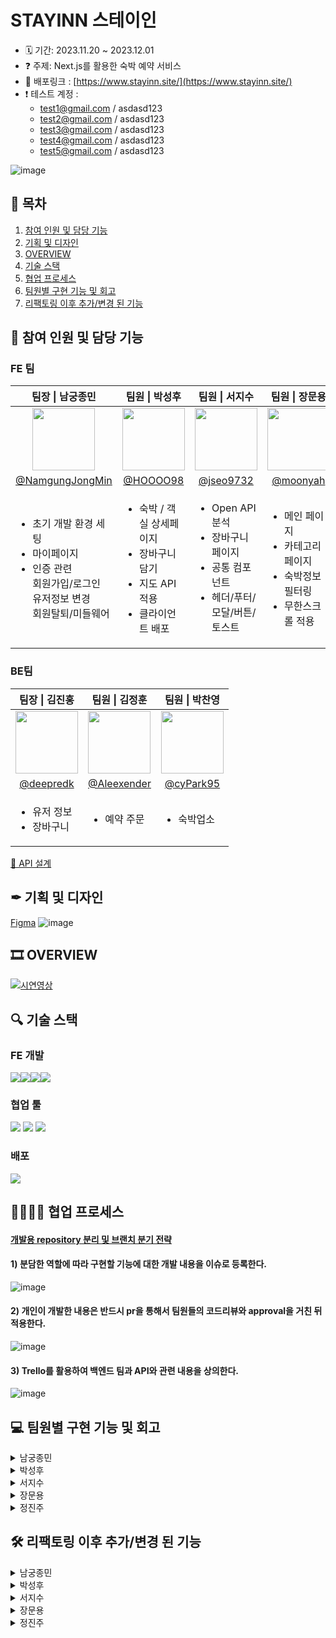 # STAYINN 스테이인

- 🗓 기간: 2023.11.20 ~ 2023.12.01
- ❓ 주제: Next.js를 활용한 숙박 예약 서비스
- 🎉 배포링크 : [https://www.stayinn.site/](https://www.stayinn.site/)
- ❗ 테스트 계정 :
  - test1@gmail.com / asdasd123
  - test2@gmail.com / asdasd123
  - test3@gmail.com / asdasd123
  - test4@gmail.com / asdasd123
  - test5@gmail.com / asdasd123

![image](https://github.com/NamgungJongMin/KDT_Y_FE_Mini-Project/assets/100336573/fc400c15-323f-4a9d-8ee3-03e3b5ea9ff8)

## 📗 목차
1. [참여 인원 및 담당 기능](#-참여-인원-및-담당-기능) 
2. [기획 및 디자인](#-기획-및-디자인)
3. [OVERVIEW](#-overview)
4. [기술 스택](#%EF%B8%8F-기술-스택)
5. [협업 프로세스](#-협업-프로세스)
6. [팀원별 구현 기능 및 회고](#-팀원별-구현-기능-및-회고)
7. [리팩토링 이후 추가/변경 된 기능](#-리팩토링-이후-추가변경-된-기능)

## 👭 참여 인원 및 담당 기능

### FE 팀

<table>
  <thead>
    <tr>
      <th align="center"> 팀장 | 남궁종민 </th>
      <th align="center"> 팀원 | 박성후 </th>
      <th align="center"> 팀원 | 서지수 </th>
      <th align="center"> 팀원 | 장문용 </th>
      <th align="center"> 팀원 | 정진주 </th>
    </tr>
  </thead>
  <tbody>
    <tr>
      <td align="center">
        <a target="_blank" rel="noopener noreferrer nofollow" href="https://github.com/NamgungJongMin">
          <img src="https://avatars.githubusercontent.com/u/100336573?v=4" width="100" style="max-width: 100%;">
        </a>
      </td>
      <td align="center">
        <a target="_blank" rel="noopener noreferrer nofollow" href="https://github.com/HOOOO98">
          <img src="https://avatars.githubusercontent.com/u/120024673?v=4" width="100" style="max-width: 100%;">
        </a>
      </td>
      <td align="center">
        <a target="_blank" rel="noopener noreferrer nofollow" href="https://github.com/jseo9732">
          <img src="https://avatars.githubusercontent.com/u/79249376?v=4" width="100" style="max-width: 100%;">
        </a>
      </td>
      <td align="center">
        <a target="_blank" rel="noopener noreferrer nofollow" href="https://github.com/moonyah">
          <img src="https://avatars.githubusercontent.com/u/51106050?v=4" width="100" style="max-width: 100%;">
        </a>
      </td>
      <td align="center">
         <a target="_blank" rel="noopener noreferrer nofollow" href="https://github.com/jinjoo-jung">
          <img src="https://avatars.githubusercontent.com/u/85981963?v=4" width="100" style="max-width: 100%;">
        </a>
      </td>
    </tr>
    <tr>
      <td align="center">
        <a href="https://github.com/NamgungJongMin">@NamgungJongMin</a>
      </td>
      <td align="center">
         <a href="https://github.com/HOOOO98">@HOOOO98</a>
      </td>
      <td align="center">
        <a href="https://github.com/jseo9732">@jseo9732</a>
      </td>
      <td align="center">
        <a href="https://github.com/moonyah">@moonyah</a>
      </td>
      <td align="center">
        <a href="https://github.com/jinjoo-jung">@jinjoo-jung</a>
      </td>
    </tr>
    <tr>
      <td>
        <ul>
          <li>초기 개발 환경 세팅</li>
          <li>마이페이지</li>
          <li>인증 관련</li>
         회원가입/로그인<br>
         유저정보 변경<br>
         회원탈퇴/미들웨어
        </ul>
      </td>
      <td>
        <ul>
          <li>숙박 / 객실 상세페이지</li>
          <li>장바구니 담기</li>
          <li>지도 API 적용</li>
          <li>클라이언트 배포</li>
        </ul>
      </td>
      <td>
        <ul>
          <li>Open API 분석</li>
          <li>장바구니 페이지</li>
          <li>공통 컴포넌트</li>
          <li>헤더/푸터/모달/버튼/토스트</li>
        </ul>
      </td>
      <td>
        <ul>
          <li>메인 페이지</li>
          <li>카테고리 페이지</li>
          <li>숙박정보 필터링</li>
          <li>무한스크롤 적용</li>
        </ul>
      </td>
      <td>
        <ul>
          <li>예약 관련 페이지</li>
          <li>예약 주문 요청</li>
          <li>예약 내역 확인</li>
          <li>예약 상세 확인</li>
        </ul>
      </td>
    </tr>
  </tbody>
</table>

### BE팀

<table>
  <thead>
    <tr>
      <th align="center"> 팀장 | 김진홍 </th>
      <th align="center"> 팀원 | 김정훈 </th>
      <th align="center"> 팀원 | 박찬영 </th>
    </tr>
  </thead>
  <tbody>
    <tr>
      <td align="center">
        <a target="_blank" rel="noopener noreferrer nofollow" href="https://github.com/deepredk">
          <img src="https://avatars.githubusercontent.com/u/33937365?v=4" width="100" style="max-width: 100%;">
        </a>
      </td>
      <td align="center">
        <a target="_blank" rel="noopener noreferrer nofollow" href="https://github.com/Aleexender">
          <img src="https://avatars.githubusercontent.com/u/111270670?v=4" width="100" style="max-width: 100%;">
        </a>
      </td>
      <td align="center">
        <a target="_blank" rel="noopener noreferrer nofollow" href="https://github.com/cyPark95">
          <img src="https://avatars.githubusercontent.com/u/139435149?v=4" width="100" style="max-width: 100%;">
        </a>
      </td>
    </tr>
    <tr>
      <td align="center">
        <a href="https://github.com/deepredk">@deepredk</a>
      </td>
      <td align="center">
         <a href="https://github.com/Aleexender">@Aleexender</a>
      </td>
      <td align="center">
        <a href="https://github.com/cyPark95">@cyPark95</a>
      </td>
      </td>
    </tr>
    <tr>
      <td>
        <ul>
          <li>유저 정보</li>
          <li>장바구니</li>
        </ul>
      </td>
      <td>
        <ul>
          <li>예약 주문</li>
        </ul>
      </td>
      <td>
        <ul>
          <li>숙박업소</li>
        </ul>
      </td>
    </tr>
  </tbody>
</table>

[📃 API 설계](https://warp-pirate-416.notion.site/API-b5c1d20ce66c4ce6acecef33346d23f6?pvs=4)

## ✒ 기획 및 디자인

[Figma](https://www.figma.com/file/uRO4rM5NR5F1WTIsv6ALWD/12%EA%B1%B8%EC%A7%80%EB%A7%90%EC%A1%B0?type=design&node-id=0%3A1&mode=design&t=lb9HC4Ru4KkXi07p-1)
![image](https://github.com/NamgungJongMin/KDT_Y_FE_Mini-Project/assets/100336573/41d802fc-999d-4961-a6ae-e34fe093be41)

## 🎞 OVERVIEW

[![시연영상](https://github.com/Dont12/KDT_Y_FE_Mini-Project/assets/79249376/3e556cb5-0763-4335-991f-7d8e36c73962)](https://drive.google.com/file/d/14apsd5GBasq9pUgUAFFZjZgJzqrIvaB2/view?usp=sharing)

## 🔍️ 기술 스택

### FE 개발

<div style="display: flex;">
  <img src="https://img.shields.io/badge/react-%2320232a?style=for-the-badge&logo=react&logoColor=%2361DAFB" />
  <img src="https://img.shields.io/badge/Next.js-000000?style=for-the-badge&logo=Next.js&logoColor=white" />
  <img src="https://img.shields.io/badge/typescript-%23007ACC.svg?style=for-the-badge&logo=typescript&logoColor=white" />
  <img src="https://img.shields.io/badge/Recoil-3578E5?style=for-the-badge&logo=Recoil&logoColor=white" />
</div>

### 협업 툴

<div>
 <img src="https://img.shields.io/badge/github-181717?style=for-the-badge&logo=github&logoColor=white" />
 <img src="https://img.shields.io/badge/Trello-0052CC?style=for-the-badge&logo=Trello&logoColor=white" />
 <img src="https://img.shields.io/badge/Slack-4A154B?style=for-the-badge&logo=Slack&logoColor=white" />
</div>

### 배포

<img src="https://img.shields.io/badge/Vercel-000000?style=for-the-badge&logo=Vercel&logoColor=white" />

## 👨‍👨‍👦‍👦 협업 프로세스

#### [개발용 repository 분리 및 브랜치 분기 전략](https://warp-pirate-416.notion.site/caba5079fcc64628bebb8bd56a768054?pvs=4)

#### 1) 분담한 역할에 따라 구현할 기능에 대한 개발 내용을 이슈로 등록한다.

![image](https://github.com/NamgungJongMin/KDT_Y_FE_Mini-Project/assets/100336573/5735a483-fc18-4213-9f0d-d49daed22509)

#### 2) 개인이 개발한 내용은 반드시 pr을 통해서 팀원들의 코드리뷰와 approval을 거친 뒤 적용한다.

![image](https://github.com/NamgungJongMin/KDT_Y_FE_Mini-Project/assets/100336573/6fcc8332-588e-43cc-a647-b691301848b3)

#### 3) Trello를 활용하여 백엔드 팀과 API와 관련 내용을 상의한다.

![image](https://github.com/NamgungJongMin/KDT_Y_FE_Mini-Project/assets/100336573/dbd0c28f-83ea-41a5-b295-817215eef61d)

## 💻 팀원별 구현 기능 및 회고

<details>
<summary>남궁종민</summary>

## 작업 내용

- 초기 개발환경 세팅 (절대 경로 alias 설정 / eslint, prettier 설정 / 디렉터리 구조 / api 요청 메서드를 반환하는 객체 설정)
- 검색엔진최적화를 위한 Metadatas 작성 (robots, sitemap, favicon, title, description)
- 로그인/ 회원가입 input 값 validation
- validation 결과에 따라 디자인 변경 및 버튼 활성화 여부 결정
- 각 input 컴포넌트 단위 리렌더링
- 반복되는 react hooks -> custom hooks로 분리 (useAuthInput, useButtonActivate)
- 단위 당 한번의 요청만이 갈 수 있도록 debounce를 함수에 적용

|                                                            로그인                                                            |                                                            회원가입                                                            |
| :--------------------------------------------------------------------------------------------------------------------------: | :----------------------------------------------------------------------------------------------------------------------------: |
| ![로그인 (1)](https://github.com/NamgungJongMin/KDT_Y_FE_Mini-Project/assets/100336573/1171a220-9de2-4bb4-bbd0-2bdd71c05d4a) | ![회원가입 (1)](https://github.com/NamgungJongMin/KDT_Y_FE_Mini-Project/assets/100336573/0bacf2e5-8a77-4ed7-8253-6c72baa0d134) |

## 💥 트러블 슈팅

1. input 값을 채운 후 버튼 클릭을 통해 api 요청을 할 때 더블클릭이나 단시간에 여러번의 클릭을 할 경우 여러번의 요청이 가능 이슈가 있었다. debounce를 적용하여 의도한 동작에서 한번의 요청만이 가도록 해결했다.

```ts
const signup = debounce(
  async (
    email: InputType,
    password: InputType,
    nickname: InputType,
    phone: InputType
  ) => {
    try {
      const res = await authRequest.createUser({
        email: email.value,
        password: password.value,
        nickname: nickname.value,
        phone: phone.value,
      });
      console.log(res);

      if (res.status === 'SUCCESS') {
        router.replace('/auth/signin');
      } else {
        setSubmitError(res.errorMessage);
      }
    } catch (error) {
      console.log(error);
    }
  },
  200
);
```

2. 각 input마다 value값의 변화를 상태로 저장하고 렌더링하는 코드가 반복되었고 validation 까지 하려고 하니 코드가 너무 지저분해지고 유지보수성이 떨어졌다. 각 input 별 관리와 validation까지 한번에 처리하는 useAuthInput이라는 custom hook으로 분리하여 해결했다.

```ts
const useAuthInput = (target: string, password?: InputType) => {
  const [input, setInput] = useState({
    value: '',
    validationPass: false,
  });

  const handleChange = useCallback(
    (e: React.ChangeEvent<HTMLInputElement>): void => {
      if (target === 'email') {
        setInput({
          value: e.target.value,
          validationPass:
            /^[0-9a-zA-Z]([-_.]?[0-9a-zA-Z])*@[0-9a-zA-Z]([-_.]?[0-9a-zA-Z])*\.[a-zA-Z]{2,3}$/.test(
              e.target.value
            ),
        });
      }

      if (target === 'password') {
        setInput({
          value: e.target.value,
          validationPass: /^(?=.*[a-zA-Z])(?=.*[0-9]).{8,15}$/.test(
            e.target.value
          ),
        });
      }

      if (target === 'passwordConfirm') {
        if (password) {
          setInput({
            value: e.target.value,
            validationPass: e.target.value === password.value,
          });
        }
      }

      if (target === 'name') {
        setInput({
          value: e.target.value,
          validationPass: (input.validationPass =
            e.target.value.length >= 2 && e.target.value.length <= 10),
        });
      }

      if (target === 'contact') {
        setInput({
          value: e.target.value,
          validationPass: /^\d{2,3}-\d{3,4}-\d{4}$/.test(e.target.value),
        });
      }
    },
    [input, target, password]
  );

  return [input, handleChange, setInput];
};
```

3. 각 input값 입력시 해당 input만이 리렌더링되게 하려고 컴포넌트를 memo로 묶어주었지만 의도한대로 값을 입력하는 input 값만이 리렌더링되지 않았다. 커스텀 훅에서 생성되는 handleChange 함수가 여러번 생성되며 제대로 메모이제이션이 되지 않는다는 것을 깨닫고 useCallback으로 사용하는 커스텀 훅의 함수또한 메모이제이션 해줌으로써 원하는 결과를 얻을 수 있었다.

```ts
// inputEmail.tsx
const InputEmail = memo(({ email, handleEmail }: EmailProps) => (
  <div className='relative my-5'>
    <label htmlFor='email' className='text-base leading-10'>
      이메일*
    </label>

    <input
      type='text'
      name='email'
      id='email'
      value={email.value}
      placeholder='이메일을 입력해주세요.'
      onChange={handleEmail}
      required
      autoComplete='off'
      className='border-lightGray top-10 h-14 w-full rounded-[10px] border-2 p-4 text-base text-black'
    />

    <ValidationIcon input={email} />
    <ErrorMsg target='email' input={email} />
  </div>
));

// useAuthInput.ts
const handleChange = useCallback(
  (e: React.ChangeEvent<HTMLInputElement>): void => {
    if (target === 'email') {
      setInput({
        value: e.target.value,
        validationPass:
          /^[0-9a-zA-Z]([-_.]?[0-9a-zA-Z])*@[0-9a-zA-Z]([-_.]?[0-9a-zA-Z])*\.[a-zA-Z]{2,3}$/.test(
            e.target.value
          ),
      });
    }

    if (target === 'password') {
      setInput({
        value: e.target.value,
        validationPass: /^(?=.*[a-zA-Z])(?=.*[0-9]).{8,15}$/.test(
          e.target.value
        ),
      });
    }

    if (target === 'passwordConfirm') {
      if (password) {
        setInput({
          value: e.target.value,
          validationPass: e.target.value === password.value,
        });
      }
    }

    if (target === 'name') {
      setInput({
        value: e.target.value,
        validationPass: (input.validationPass =
          e.target.value.length >= 2 && e.target.value.length <= 10),
      });
    }

    if (target === 'contact') {
      setInput({
        value: e.target.value,
        validationPass: /^\d{2,3}-\d{3,4}-\d{4}$/.test(e.target.value),
      });
    }
  },
  [input, target, password]
);
```

4. 서버 컴포넌트에서 로그인시 백단에서 set-cookie 해준 값을 읽어오지 못하는 이슈 발생. http only 속성이라 자바스크립트로 해당 쿠키에 접근할 수가 없었다. 또한 클라이언트 컴포넌트와 달리 서버사이드에서는 set-cookie해준 쿠키값을 가지고 있지 않기 때문에 미들웨어를 설정하여 쿠키값을 가로채거나 http only를 해제하는 방법을 생각하게 되었다. set-cookie를 해준다면 프론트에서 요청에 쿠키를 심어주지 않아도 알아서 담아갈 것이라 기대했던 바와 달라 이 두 방식도 올바른 해결방법이 아니라고 생각했고, 실제 현업에서 next.js app router를 쓸 때 어떤식으로 쿠키 인증을 하는지 피드백 때 여쭤보려고 한다.

5. 로그인이 필요한 동작에서 로그인이 되어있지 않아 로그인 페이지로 리다이렉션 되었을 때 해당 페이지에서 로그인 한다면 루트 페이지가 아닌 해당 동작을 하려던 페이지로 돌아가게 구현하고 싶었다. 이를 위해 로그인이 될 경우 뒤로가기 동작을 하는 것이 어떨까 생각하게 되었지만, 첫 페이지가 로그인일 경우와 회원가입에서 로그인페이지로 왔을 경우 등 여러 예외 사항들이 많이 발생하였다. 이 부분도 피드백을 듣고 리팩토링 때 반영해야겠다고 생각했다.

## 회고

백엔드와의 첫 협업이라 설레기도 했고, 걱정도 많았던 프로젝트였다. 백엔드를 제대로 경험해본적이 없기 때문에 내가 요구하는 사항들이 백엔드 팀에게 어느정도의 시간이 쓰이는지 감이 잡히지 않았고, 백엔드 팀 또한 마찬가지였다. 잘못하면 서로 감정이 상할 수도 있을 것이라 생각이 들었다. 서로의 상황을 부담없이 말하고 자유롭게 의견들을 공유하기 위해서는 단지 텍스트로 의사 전달을 하는 것이 아닌 서로가 직접 대화할 수 있는 순간이 많아야 한다고 느꼈다. 따라서 짧은 간격으로 화상 회의를 통해 의견을 조율했고, 테스트를 위한 중요한 미팅때는 오프라인 미팅을 통해 프로젝트를 진행했다. 덕분에 좋은 분위기로 프로젝트를 끝맺을 수 있었던 것 같다. 이번 프로젝트에서 가장 크게 느꼈던 것은 내 일이 아니더라도 어느정도 공감할 수 있는 정도의 지식을 가지고 있어야 개발의 긍적적인 진행이 가능하다는 것이었다. 내가 프론트기 때문에 프론트엔드 기술만을 공부한다면 제대로 협업할 수 없을 것이라 느꼈고, 개발 프로세스에 있어서 전체적인 그림을 알아두는 것이 앞으로 큰 도움이 될 것이라 생각했다. 이번 프로젝트 덕분에 프론트엔드 뿐만이 아니라 백엔드 팀들의 상황과 에로사항들을 알 수 있었고, 다음번 협업 때는 더욱 잘할수 있겠다는 자신감을 얻게 되었다.

추가로 팀장의 부담감이 심했었던 프로젝트였다. 익숙하지 않은 기술들로 개발을 진행하면서 내가 과연 팀원들을 리딩할 수 있을까라는 두려움도 있었다. 그러나 모든 부담을 내가 질 필요는 없었다. 성후님은 항상 자신감이 부족했던 나를 북돋아주었고, 지수님은 정말 든든하게 나의 부족한 부분들을 메꿔주셨다. 또 진주님은 팀의 분위기를 항상 밝게 해주셨고, 문용님 또한 소심한 내가 팀에 잘 적응할 정도의 분위기를 만들어주셨다. 프로젝트 결과뿐이 아니라 진정한 동료들을 얻을 수 있었던 것 같아 풍족한 프로젝트였다.

</details>

<details>
  
<summary>박성후</summary>

## 작업 내용

- 버튼 태그 속 이미지 태그 vs 버튼 백그라운드 이미지

```jsx
// 버튼 태그 속 이미지 태그
<button>
  <img/>
</button>
// 이 방법은 버튼 안에 이미지 태그를 직접 포함시키는 방법입니다.
// 버튼은 텍스트 또는 다른 콘텐츠와 함께 이미지를 포함할 수 있습니다.
// 이 방법을 선택하면 이미지와 속성을 조작할 수 있습니다.
// 버튼에 텍스트와 이미지를 함께 표시해야 하는 경우 첫 번째 방법이 유용할 수 있습니다.

//   VS

// 버튼태그의 백그라운드 이미지
<button style={{'backGroundImage:'url(...)'}}/>
// 이 방법은 버튼에 배경 이미지를 추가하는 방법입니다.
// 버튼 텍스트나 다른 콘텐츠는 일반적으로 버튼 내에 추가됩니다.
// 이 방법을 선택하면 배경이미지와 스타일 속성을 조작할 수 있습니다.
// 반면에 버튼 전체가 이미지여야 하는 경우 두 번째 방법이 더 적합할 수 있습니다.
```

- 인풋 Placeholder vs label

```jsx
<input placeholder="입력해주세요"/>
//placeholder 속성은 사용자가 입력할 내용에 대한 예시나 힌트를 제공하는 데 사용됩니다.
// 하지만 placeholder는 시각적인 힌트로만 제공되기 때문에
// 스크린 리더 사용자 등에게는 충분한 정보를 제공하지 못할 수 있습니다.

//    VS

<label for="test">테스트 인풋</label>
<input/>
// 위의 예시에서 for 속성은 input 요소의 id 값과 일치시켜 어떤 입력 필드와 관련이 있는지 지정합니다.
// 이 방식을 사용하면 스크린 리더 사용자 및 시각적 디자인과 상관없이 명확한 설명을 제공할 수 있습니다.
```

|                                                          비로그인 시 예약하기                                                          |                                                      로그인 시 예약하기                                                       |
| :------------------------------------------------------------------------------------------------------------------------------------: | :---------------------------------------------------------------------------------------------------------------------------: |
| ![비로그인 예약하기](https://github.com/HOOOO98/KDT_Y_FE_Mini-Project/assets/120024673/fafea81c-3452-413f-a4f1-0c2776ddb4f4) | ![로그인 예약](https://github.com/HOOOO98/KDT_Y_FE_Mini-Project/assets/120024673/564ab4fe-0be4-43fa-b774-86976a2b799f) |

|                                                          비로그인 시 장바구니                                                          |                                                      로그인 시 장바구니                                                       |
| :------------------------------------------------------------------------------------------------------------------------------------: | :---------------------------------------------------------------------------------------------------------------------------: |
| ![비로그인 장바구니](https://github.com/HOOOO98/KDT_Y_FE_Mini-Project/assets/120024673/f3db4b96-f57a-480e-bbae-3c19c2fd5961) | ![ezgif-2-5bdebff3e8](https://github.com/HOOOO98/KDT_Y_FE_Mini-Project/assets/120024673/4965927f-73f2-404f-a5f5-4dda1c00b86c) |

|                                                     객실 예약 유효성 검사                                                      |     |
| :----------------------------------------------------------------------------------------------------------------------------: | :-: |
| ![객실 유효성](https://github.com/HOOOO98/KDT_Y_FE_Mini-Project/assets/120024673/67193a4b-15fd-49ff-acb9-217fc612e7f7) |     |

## 💥 트러블 슈팅

- 라이브러리 CSS override<br>
  rsuite? vercel사에서 제작한 라이브러리이기 때문에 리액트와 넥스트에 최적화되어 있습니다.<br>
  상황 : 숙박 날짜 선택을 위해 DaterangePicker를 가져와 사용했습니다.<br>
  문제 : 라이브러리를 사용할 때, 공식문서를 정독하지 않아 발생했습니다. <br>
  CSS 모듈이 같이 설치가 되어 사용했으나 라이브러리를 사용한 페이지를 방문하면 CSS가 override되어 다른 페이지도 레이아웃이 깨지는 현상이 일어났습니다.<br>
  해결 : 라이브러리 내에 이미 해결방안이 나와 있었습니다.<br>
  기존에 사용하던 `'rsuite/dist/rsuite.min.css';` 대신 `'rsuite/dist/rsuite-no-reset.min.css';` 를 사용하면 되었습니다.<br>
  느낀점 : 사실 이 문제도 직접 해결한 문제가 아니라 리팩토링 이후로 미룬 후에 조원 분이 찾아주신 해결책이었습니다. 앞으로는 어떤 것이든 공식문서를 꼼꼼히 보고 사용해야겠습니다.<br>
  <img width="1373" alt="스크린샷 2023-12-01 오전 4 10 58" src="https://github.com/HOOOO98/KDT_Y_FE_Mini-Project/assets/120024673/fb16cfae-8a89-4dc7-961d-81e3b4798f41">

## 회고

이번 프로젝트에서는 검색 엔진 최적화(SEO), 스크린 리더를 사용하는 유저들의 웹 접근성을 고려해보기 위해 NEXT를 사용하자는 팀 의견에 동의 했다.
다만 문제는 NEXT에 대한 이해도가 떨어진 상태로 개발을 시작했다는 점이다.
단순히 서버 컴포넌트와 클라이언트 컴포넌트의 차이에 대해서만 알고 있었는데,
실제 프로젝트에서는 깊이가 더 깊어지고, 상호작용이 많아지기 때문에 얕은 지식만으로 개발을 진행하기가 어려웠습니다.
중간중간 필요한 내용은 공식문서, 블로그를 참고하며 공부를 했습니다.
앞으로도 새로운 환경에 지속적으로 노출 시켜 이런 성장을 이루어 나가야 겠다고 생각했습니다.
처음 백엔드 개발자 분들과 협업을 통해 느낀 점은 데이터 구조, API 명세 부분에서 확실하게 문서화를 하고 지속적으로 소통을 하여 오차가 없도록 해야 한다는 것을 느꼈습니다.

</details>

<details>
<summary>서지수</summary>

## 작업 내용

### 헤더, 푸터

- 각 페이지에 맞게 사용할 수 있도록 컴포넌트화

### 장바구니

- 장바구니 조회
- 장바구니에 담긴 상품 데이터 (이미지, 상품명, 옵션 등)에 따른 상품별 구매 금액, 전체
  주문 합계 금액 등을 화면에 출력
- 지난 체크인 날짜, 재고 없음으로 인한 예약 마감 상품 표시
- 장바구니 개별 삭제 기능 구현
- 장바구니 체크 박스를 통해 삭제 기능 구현
- 예약 불가 상품 삭제 기능 구현
- 예약 마감 상품을 제외한 전체 선택 / 해제 기능 구현
- 체크 박스를 통해 결제할 상품을 선택/제외 기능 구현
- 장바구니에서 주문하기 버튼 클릭 시, 예약(주문) 페이지로 이동

|                                                 헤더                                                 |                                       장바구니 개별, 선택 삭제                                        |
| :--------------------------------------------------------------------------------------------------: | :---------------------------------------------------------------------------------------------------: |
| ![헤더g](https://github.com/jseo9732/STAYINN/assets/79249376/cec64151-a5bd-438e-a4b2-a8e4415d70d2) | ![삭제g](https://github.com/jseo9732/STAYINN/assets/79249376/7a04ebe1-c2a8-44cd-abfb-2be96e261465) |

|                                                예약 불가 장바구니 삭제                                                |                                          전체 선택, 선택 항목 예약                                          |
| :-------------------------------------------------------------------------------------------------------------------: | :---------------------------------------------------------------------------------------------------------: |
| ![예약 마감 삭제g](https://github.com/jseo9732/STAYINN/assets/79249376/93464135-a7fd-430e-8297-80658554bff7) | ![예약하기g](https://github.com/jseo9732/STAYINN/assets/79249376/ac235716-94b4-406d-a85e-01265677519b) |

## 💥 트러블 슈팅

- 필요한 위치에서만 푸터 표시
  NextJS 서버에서 푸터가 필요한 페이지인지 구분한 뒤에 렌더링이 되기 전에 푸터 유무를 판단하여 보여 주고 싶었는데 서버 컴포넌트의 header, cookie (from next/header)를 사용하여 정보를 받아와도 페이지를 판단할 수 있는 원하는 값을 찾을 수 없었다. 프로젝트 기한 때문에 필요한 페이지마다 푸터를 넣어주는 방식으로 임시 해결했지만 서버 컴포넌트와 클라이언트 컴포넌트의 차이에 대해서 공부할 수 있었다. 이후 리펙토링 과정에서 아쉬웠던 부분을 개선해보려고 한다.
- 장바구니 선택
  장바구니에 예약 불가(체크인 날짜가 지났거나 예약 가능한 방의 수가 없는 경우) 항목은 체크가 불가능하게 처리, 전체 선택, 필요한 항목만 선택 후 삭제, 개별 삭제 등 고려해야할 경우의 수가 많아 많은 어려움이 있었다.
  - Strict 모드로 인한 전체 선택 배열에 같은 아이템이 들어가 실제 선택한 수의 2배가 선택 처리되는 이슈
  - 첫 렌더링 시 전체 선택이 될 때 각 checkbox의 onChange가 개별적으로 인식되지 않아 각 항목이 체크가 되었을 때 그에 따른 배열 값을 바꿔줘야하는 이슈
- 이 외에도 많은 이슈가 있었지만 `useEffect`와 `useState` 를 잘 고려하여 해결하면서 다시 리액트의 라이프 사이클을 공부할 수 있었다.

## 회고

이전 토이2 프로젝트에서 익숙했던 페이지 라우터를 사용했었는데 이번 프로젝트에서 app 라우터를 사용하면서 app 라우터 개발 경험을 할 수 있었고 이전에는 고민하지 않았던 서버 컴포넌트와 클라이언트 컴포넌트에서 대해서 공부할 수 있었습니다.  
백엔드와의 협업을 통해서 많은 개발이 진행되기 전에 빠르게 데이터 형식이나 api 문서를 통일한 뒤에 작업해야지 큰 문제 발생하지 않고 문제 해결도 수월하게 할 수 있다는 것을 알게 되었고 문서화와 소통의 중요성을 알게 되었습니다.  
장바구니 기능 구현을 담당하면서 디테일한 작업들이 많아서 상태관리나 라이프 사이클을 공부할 수 있는 좋은 경험이 되었습니다. 코드의 가독성을 위해서 컴포넌트의 분리 및 컨벤션을 따르려고 노력했습니다. 팀원들과 대면으로 소통하여 원할하게 프로젝트를 마무리 할 수 있었습니다!

</details>

<details>
<summary>장문용</summary>

## 작업 내용

- main Carousel : autoplay 적용
- main Icon : 숙박 업소 카테고리 별 분류 아이콘, 분류 페이지와 연결되어 있다.
- main contents 01 → 지역 별 펜션 보여주기, API 연결
- main contents 02 → 지역 별 호텔 보여주기, API 연결
- main contents 03 → 지역 별 전체 숙소 보여주기 (분류 페이지와 연결)
- 카테고리 별 분류 드롭다운
- 지역 별 분류 드롭다운
- 숙소 카드 제작, infinite scroll 적용
- 숙박 업소 목록 조회 API 연결
- 숙소들은 각각의 detail page와 연결

|                                              메인페이지 carousel                                              |                                              메인페이지 contents                                               |
| :-----------------------------------------------------------------------------------------------------------: | :------------------------------------------------------------------------------------------------------------: |
| ![main](https://github.com/Dont12/KDT_Y_FE_Mini-Project/assets/51106050/e52af7ae-0b40-4999-b7e9-838e1c3e88ec) | ![main2](https://github.com/Dont12/KDT_Y_FE_Mini-Project/assets/51106050/be64769c-33e1-4e6e-9c00-e8b5b27e6ed2) |

|                                                 카테고리 페이지                                                  |                                              상세페이지로 이동                                               |
| :--------------------------------------------------------------------------------------------------------------: | :----------------------------------------------------------------------------------------------------------: |
| ![products](https://github.com/moonyah/emp_management_cafe/assets/51106050/f0feff63-360b-4bfe-b4ff-a87597866319) | ![link](https://github.com/moonyah/emp_management_cafe/assets/51106050/69056390-4c9a-4d96-91de-a94e37a10c8e) |

## 💥 트러블 슈팅

호텔 카테고리와 지역을 동시에 분류해야 하는 상황에서, URL을 활용하여 페이지를 구성하는 과정에서 발생한 어려움이 있었다.

- 상황 : 처음에는 URL을 slug로 설정하여 호텔을 분류하려고 했으나, 이 방식이 너무 헷갈려서 로직을 변경하게 되었다.
- 문제 : slug를 사용한 URL은 category와 location의 명시성이 부족해 혼란을 초래해서 사용자가 원하는 정보를 정확히 식별하기 어렵다.
- 해결 : URL을 `product?category=&location=`로 명시적으로 변경하여 각각의 매개변수를 명확히 나타내게 되었다. 사용자가 쉽게 필터링하고 원하는 정보를 찾을 수 있도록 개선이 되었다.
- 느낀 점 : URL 구조의 중요성을 깨달았고, 명확한 매개변수를 통해 사용자 경험을 향상시키는 결정을 내렸다.

## 회고

이 프로젝트를 통해 백엔드와 소통하면서 api 연결과 데이터를 활용하는 협업 경험을 하였습니다. 프론트 개발에서 넥스트와 타입스크립트를 사용하면서 코드의 가독성과 유지보수성을 향상시키고자 하였습니다. 담당했던 부분에서는 메인 페이지와 분류 페이지 간의 연결 및 사용자 경험을 개선하기 위해 신경을 썼던 것 같습니다. 팀원들 간의 적극적이고 활발한 소통으로 인해 짧은 기간이지만 무사히 프로젝트를 마무리 지을 수 있었습니다!❤️

</details>

<details>
<summary>정진주</summary>

## 작업 내용

- 주문 결제 페이지 , api 연결
  - 주문할 숙소 정보 결제 페이지로 가져오기
  - 이용자 , 예약자 정보 동일하면 예약자 정보 가져오기
  - 이용자 정보, 결제 방식, 필수 체크박스 선택 후 결제 가능
- 주문 내역 상세 페이지 , api 연결
  - 결제 완료 → 주문 완료 상세 페이지
  - 결제 금액, 결제 수단, 이용자, 예약자 정보 보여주기
- 주문 내역 목록 페이지, api 연결
  - 사용자가 숙소 결제한 날짜 기준으로 숙소 목록 띄어주기
  - 상세보기 클릭시 상세 페이지로 이동

|                                                숙소 예약 정보 조회 & 결제 완료                                                 |                                                     결제(예약)했던 숙소 목록 조회                                                      |
| :----------------------------------------------------------------------------------------------------------------------------: | :------------------------------------------------------------------------------------------------------------------------------------: |
| ![결제페이지](https://github.com/jinjoo-jung/KDT_Y_FE_Mini-Project/assets/85981963/0ab9bc51-409d-41e3-92fb-988131824df8) | ![예약 내역 목록](https://github.com/jinjoo-jung/KDT_Y_FE_Mini-Project/assets/85981963/f3708946-7677-48b8-adae-2b687f66a38e) |

|                                                   장바구니 담은 숙소 2개 결제                                                   |     |
| :-----------------------------------------------------------------------------------------------------------------------------: | :-: |
| ![결제페이지2](https://github.com/jinjoo-jung/KDT_Y_FE_Mini-Project/assets/85981963/e3252608-ae61-484b-bc83-65385a30c99d) |     |

## 💥 트러블 슈팅

1. Next.js
   SSR을 사용한 SEO를 위한 Next.js를 사용한 프로젝트가 이번이 처음이라서 그런지, 서버 컴포넌트와 클라이언트 컴포넌트 간의 렌더링의 차이점이나 props전달하는 방식들을 헤맸던 것 같습니다. 그러다 보니 서버 컴포넌트에서 useState, useEffect를 사용하게 됐고 결과 ‘use client’를 작성하라는 에러 메세지를 마주하면서 다시 서버컴포넌트와 클라이언트의 차이점을 제대로 공부하고 코드를 작성해야겠다고 생각했습니다. 이후 lifecycle hooks같은 상호작용성을 포함하는 컴포넌트라면 그것을 클라이언트 컴포넌트로 만들고, 그렇지 않으면 서버컴포넌트로 관리를 하는 방식으로 코드를 작성하면서 next.js를 왜 사용하는지, 어떤 부분에서 사용해야하는지 등 문제를 해결해나가며 배울 수 있었습니다.

2. ChunkError
   <img width="483" alt="스크린샷 2023-12-01 오전 5 30 50" src="https://github.com/jinjoo-jung/KDT_Y_FE_Mini-Project/assets/85981963/75e5e049-8130-4f61-a788-abb61c987ab0">

이 부분은 완전히 해결하지 않은 상태이지만 겪은 문제이기에 적었습니다. 직역하면 Chunk 파일을 불러오지 못해서 발생하는 에러라고 합니다. 사용자의 브라우저에서 캐싱이 되었거나, 이전 버전의 페이지가 계속 열려있던가 하는 등의 이류로 인해 지금은 존재하지 않는 이전 저번의 chunk 파일을 요청하게 되면서 ChunkError가 발생하는 현상인데, 이 에러가 계속 뜨면서 화면이 보이지 않는 것이 아니라 열 번 중 한번꼴로 발생하고 새로고침하면 브라우저 화면은 잘 작동을 해서 정확한 에러 발생 이유는 찾지 못 했습니다. 어떤 이유로 에러가 발생하는지 대충 이해는 했지만 정확하게 해결을 한 것은 아니라서 더 찾아보고 문제를 해결해 나갈 예정입니다.

## 회고

이번 프로젝트는 숙박 예약 서비스로, 제가 맡았던 부분인 숙소 결제 페이지와 주문 내역 목록 페이지간의 상호작용을 원활하게 하기위한 컴포넌트 구조를 나누고 코드를 작성하도록 노력하였습니다.
next.js 프레임워크를 프로젝트에 처음으로 사용하면서 기존과는 달리 서버사이드렌더링을 통해 코드를 짜고 구조가 달라진 부분이 어렵다고 느껴졌지만 좋은 팀원분들을 만나서 next.js에 대해서 더 많이 배울 수 있었고, 백엔드분들과 협업하면서 API 문서를 보고 데이터 구조를 잡고, 데이터 정보를 가져오기까지 같이 소통하고 수정하는 과정을 거치면서 협업의 중요성도 다시 한 번 느낄 수 있었던 프로젝트였습니다.

</details>

## 🛠 리팩토링 이후 추가/변경 된 기능

<details>
<summary>남궁종민</summary>

### 1. 유저 정보와 관련된 기능 추가 (비밀번호 변경 / 회원 탈퇴)
마이페이지에 비밀번호 변경과 회원 탈퇴 요청을 하는 버튼들을 추가하였다. 해당 버튼들을 누르면 요청 여부를 다시 한번 확인하는 모달이 뜨게 되고 필수 input 값을 채우고 validation이 충족되면 확인 버튼이 활성화되어 요청들을 보낼 수 있게 된다.

|         마이페이지 버튼 추가                                |                             비밀번호 변경 모달                                  |                      회원 탈퇴 모달                                         |
| :-----------------------------------------------------------: | :-----------------------------------------------------------: | :-----------------------------------------------------------: |
|![image](https://github.com/NamgungJongMin/STAYINN/assets/100336573/501b4b66-29f7-4124-b54c-0f64c93d96b7)|![image](https://github.com/NamgungJongMin/STAYINN/assets/100336573/89a95ab9-2f14-4020-a429-291f9cd6a95c)|![image](https://github.com/NamgungJongMin/STAYINN/assets/100336573/ef177261-4ff7-431c-9992-2def69ddde19)|




### 2. 미들웨어를 작성하여 페이지 렌더링 이전 서버 측에서 로그인 여부를 판별
로그인 여부에 따라 페이지를 보여줄지 리다이렉트 시킬지에 대한 여부를 판별하는 기존 로직은 해당 페이지에서 useEffect를 통해 로그인 여부를 판별하는 api요청을 보내고 그 여부에 따라 페이지를 리다이렉트 시키는 방식이었다. 이 방법의 문제는 인가여부를 판별하는 컴포넌트를 서버컴포넌트로 사용할 수 없다는 점과 페이지가 mount되어 렌더링 할 때 api요청이 가기 때문에 리다이렉트 전에도 잠깐 페이지가 보이며 깜빡거리는 현상이 일어난다는 점이었다. 따라서 해당 페이지의 렌더링 이전에 인증여부를 판별하기 위해 미들웨어를 작성했다.

이 때 미들웨어를 작성하면서 쿠키 이슈가 생겼는데, 백엔드 단에서 Set-cookie를 해주더라도 next서버에는 쿠키라는 개념이 없기 때문에 next서버에서의 요청에서 쿠키가 담겨가지 않아 인증 요청을 할 수가 없었다. 이를 해결하기 위해 로그인시 브라우저에 Set-cookie된 토큰들을 직접 next서버에 변수로 불러와 header의 cookie로 직접 넣어서 api 요청을 해주어야 했다. 이를 위해 'next-client-cookies/server'의 CookiesProvider를 RootLayout에 감싸주어 서버 컴포넌트와 클라이언트 컴포넌트에서 쿠키들을 공유할 수 있게하였다. 이후엔 Set-cookie한 토큰들의 값을 로그인시 읽어와 CookiesProvider에 따로 set 해주어 미들웨어에서 토큰들을 읽을 수 있게 하였고, 마찬가지로 로그아웃 시에는 따로 CookiesProvider의 토큰 값들을 remove 해주는 로직을 추가하였다.

> // src/middleware.ts
```ts
export async function needAuth(req: NextRequest) {
  const cookies = getCookies();
  const url = req.nextUrl.clone();
  url.pathname = '/auth/signin';

  try {
    const response = await authRequest.getUser(cookies?.get('accessToken'));

    if (response.status === 'SUCCESS') {
      return NextResponse.next();
    }
  } catch (error) {
    console.log('err: ', error);
    return NextResponse.redirect(url);
  }
}

export async function alreadyAuth(req: NextRequest) {
  const cookies = getCookies();
  const url = req.nextUrl.clone();
  url.pathname = '/';

  try {
    const response = await authRequest.getUser(cookies?.get('accessToken'));

    if (response.status === 'SUCCESS') {
      return NextResponse.redirect(url);
    }
  } catch (error) {
    console.log('err: ', error);
    return NextResponse.next();
  }
}

export function middleware(request: NextRequest) {
  // <user signed> redirect to '/' when access auth pages
  if (request.nextUrl.pathname.startsWith('/auth/signin')) {
    console.log('call middleware - /auth/signin');

    return alreadyAuth(request);
  }
  if (request.nextUrl.pathname.startsWith('/auth/signup')) {
    console.log('call middleware - /auth/signup');

    return alreadyAuth(request);
  }

  // <user not signed> redirect to '/auth/signin' when access pages required authentication
  if (request.nextUrl.pathname.startsWith('/mypage')) {
    console.log('call middleware - /mypage');

    return needAuth(request);
  }

  if (request.nextUrl.pathname.startsWith('/cart')) {
    console.log('call middleware - /cart');

    return needAuth(request);
  }

  if (request.nextUrl.pathname.startsWith('/reservation')) {
    console.log('call middleware - /reservation');

    return needAuth(request);
  }

  if (request.nextUrl.pathname.startsWith('/reservationConfirm')) {
    console.log('call middleware - /reservationConfirm');

    return needAuth(request);
  }
}

export const config = {
  matcher: [
    '/',
    '/mypage',
    '/cart',
    '/auth/:path*',
    '/reservation/:path*',
    '/reservationConfirm/:path*',
  ],
};
```

> // src/app/layout.tsx
```ts
const RootLayout = ({ children }: AppLayout) => (
  <CookiesProvider>
    <html lang='ko' className='bg-background'>
      <body className='container mx-auto mb-24 max-w-3xl'>{children}</body>
    </html>
  </CookiesProvider>
);
```
</details>

<details>
<summary>박성후</summary>
</details>

<details>
<summary>서지수</summary>
</details>

<details>
<summary>장문용</summary>
</details>

<details>
<summary>정진주</summary>
</details>
